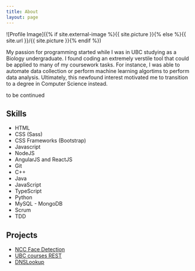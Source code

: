 ```yaml
---
title: About
layout: page
---
```

![Profile Image]({% if site.external-image %}{{ site.picture }}{% else %}{{ site.url }}/{{ site.picture }}{% endif %})

<p>My passion for programming started while I was in UBC studying as a Biology undergraduate. I found coding an extremely verstile tool that could be applied to many of my coursework tasks. For instance, I was able to automate data collection or perform machine learning algortims to perform data analysis. Ultimately, this newfound interest motivated me to transition to a degree in Computer Science instead.</p>

<p>to be continued</p>

<h2>Skills</h2>

<ul class="skill-list">
	<li>HTML</li>
	<li>CSS (Sass)</li>
	<li>CSS Frameworks (Bootstrap)</li>
	<li>Javascript</li>
	<li>NodeJS</li>
	<li>AngularJS and ReactJS</li>
	<li>Git</li>
	<li>C++</li>
	<li>Java</li>
	<li>JavaScript</li>
	<li>TypeScript</li>
	<li>Python</li>
	<li>MySQL - MongoDB</li>
	<li>Scrum</li>
	<li>TDD</li>
</ul>

<h2>Projects</h2>

<ul>
	<li><a href="https://github.com/mkson668/NCC-face-detection">NCC Face Detection</a></li>
	<li><a href="https://github.com/mkson668/University-REST">UBC courses REST</a></li>
	<li><a href="https://github.com/mkson668/DNSLookup">DNSLookup</a></li>
</ul>
